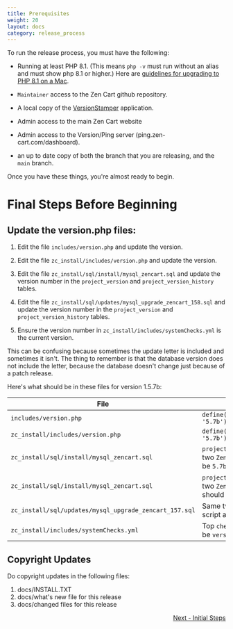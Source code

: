 ```yaml
---
title: Prerequisites
weight: 20
layout: docs
category: release_process
---
```

To run the release process, you must have the following:

- Running at least PHP 8.1. (This means `php -v` must run without an alias and must show php 8.1 or higher.)  Here are [guidelines for upgrading to PHP 8.1 on a Mac](https://stitcher.io/blog/php-81-upgrade-mac). 

- `Maintainer` access to the Zen Cart github repository.

- A local copy of the [VersionStamper](https://github.com/zencart/versionstamper) application.

- Admin access to the main Zen Cart website 

- Admin access to the Version/Ping server (ping.zen-cart.com/dashboard).

- an up to date copy of both the branch that you are releasing, and the `main` branch. 

Once you have these things, you're almost ready to begin.

# Final Steps Before Beginning
## Update the version.php files: 

1. Edit the file `includes/version.php` and update the version.

1. Edit the file `zc_install/includes/version.php` and update the version.

1. Edit the file `zc_install/sql/install/mysql_zencart.sql` and update the version number in the `project_version` and `project_version_history` tables. 

1. Edit the file `zc_install/sql/updates/mysql_upgrade_zencart_158.sql` and update the version number in the `project_version` and `project_version_history` tables. 

1. Ensure the version number in `zc_install/includes/systemChecks.yml` is the current version. 

This can be confusing because sometimes the update letter is included and sometimes it isn't.  The thing to remember is that the database version does not include the letter, because the database doesn't change just because of a patch release.  

Here's what should be in these files for version 1.5.7b: 

|File | Version 
------|--------
|`includes/version.php`| `define('PROJECT_VERSION_MINOR', '5.7b');`|
|`zc_install/includes/version.php`|`define('PROJECT_VERSION_MINOR', '5.7b');`|
|`zc_install/sql/install/mysql_zencart.sql`|`project_version_patch1` for the two `Zen-Cart Main` rows should be `5.7b`|
|`zc_install/sql/install/mysql_zencart.sql`|`project_version_patch1` for the two `Zen-Cart Database` rows should be `5.7`|
|`zc_install/sql/updates/mysql_upgrade_zencart_157.sql`|Same two changes as install script above|
|`zc_install/includes/systemChecks.yml`|Top `checkDBVersion` block should be `version: '1.5.7'`|


## Copyright Updates

Do copyright updates in the following files: 

1. docs/INSTALL.TXT
1. docs/what's new file for this release
1. docs/changed files for this release

<div style="text-align:right;" id="next">
   <a class="btn btn-lg btn-primary mr-3 mb-4" href="/dev/release_process/initial_steps/">
        Next - Initial Steps<i class="fas fa-arrow-alt-circle-right ml-2"></i>
   </a>
</div>
